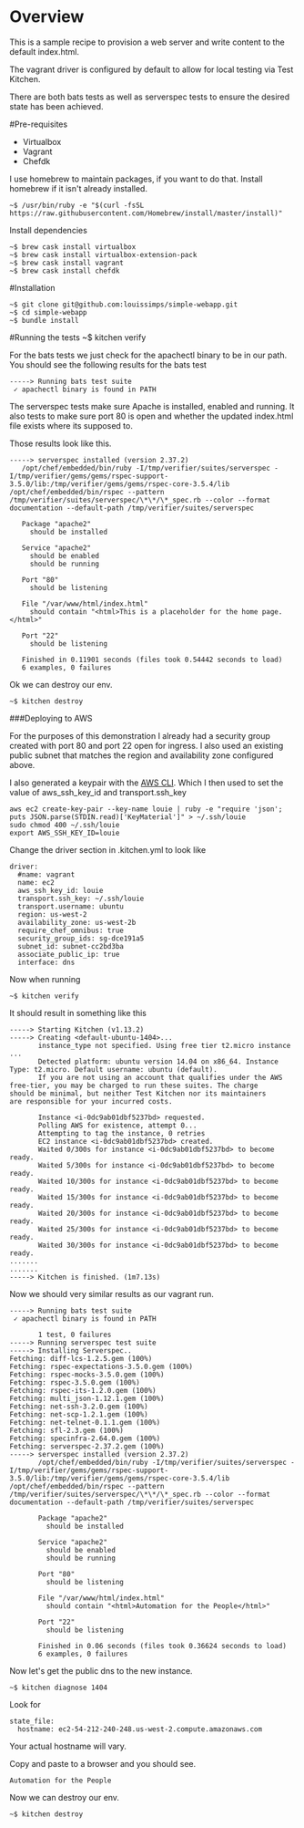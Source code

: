 # Overview
This is a sample recipe to provision a web server and write content to the default index.html. 

The vagrant driver is configured by default to allow for local testing via Test Kitchen.

There are both bats tests as well as serverspec tests to ensure the desired state has been achieved.

#Pre-requisites

* Virtualbox
* Vagrant
* Chefdk


I use homebrew to maintain packages, if you want to do that. Install homebrew if it isn't already installed.

```
~$ /usr/bin/ruby -e "$(curl -fsSL https://raw.githubusercontent.com/Homebrew/install/master/install)"
```

Install dependencies

	~$ brew cask install virtualbox
	~$ brew cask install virtualbox-extension-pack
	~$ brew cask install vagrant
	~$ brew cask install chefdk


#Installation

	~$ git clone git@github.com:louissimps/simple-webapp.git
	~$ cd simple-webapp
	~$ bundle install


#Running the tests
	~$ kitchen verify

For the bats tests we just check for the apachectl binary to be in our path.
You should see the following results for the bats test

	-----> Running bats test suite
	 ✓ apachectl binary is found in PATH

The serverspec tests make sure Apache is installed, enabled and running. It also tests to make sure port 80 is open and whether the updated index.html file exists where its supposed to.

Those results look like this.

	-----> serverspec installed (version 2.37.2)
       /opt/chef/embedded/bin/ruby -I/tmp/verifier/suites/serverspec -I/tmp/verifier/gems/gems/rspec-support-3.5.0/lib:/tmp/verifier/gems/gems/rspec-core-3.5.4/lib /opt/chef/embedded/bin/rspec --pattern /tmp/verifier/suites/serverspec/\*\*/\*_spec.rb --color --format documentation --default-path /tmp/verifier/suites/serverspec
       
       Package "apache2"
         should be installed
       
       Service "apache2"
         should be enabled
         should be running
       
       Port "80"
         should be listening
       
       File "/var/www/html/index.html"
         should contain "<html>This is a placeholder for the home page.</html>"
       
       Port "22"
         should be listening       
       
       Finished in 0.11901 seconds (files took 0.54442 seconds to load)
       6 examples, 0 failures

Ok we can destroy our env.

	~$ kitchen destroy

###Deploying to AWS

For the purposes of this demonstration I already had a security group created with port 80 and port 22 open for ingress. I also used an existing public subnet that matches the region and availability zone configured above. 

I also generated a keypair with the [AWS CLI](http://docs.aws.amazon.com/cli/latest/reference/ec2/create-key-pair.html "AWS CLI"). Which I then used to set the value of aws_ssh_key_id and transport.ssh_key

	aws ec2 create-key-pair --key-name louie | ruby -e "require 'json'; puts JSON.parse(STDIN.read)['KeyMaterial']" > ~/.ssh/louie
	sudo chmod 400 ~/.ssh/louie
	export AWS_SSH_KEY_ID=louie


Change the driver section in  .kitchen.yml to look like

	driver:
	  #name: vagrant
	  name: ec2
	  aws_ssh_key_id: louie
	  transport.ssh_key: ~/.ssh/louie
	  transport.username: ubuntu
	  region: us-west-2
	  availability_zone: us-west-2b
	  require_chef_omnibus: true
	  security_group_ids: sg-dce191a5
	  subnet_id: subnet-cc2bd3ba
	  associate_public_ip: true
	  interface: dns



Now when running 

	~$ kitchen verify

It should result in something like this

	-----> Starting Kitchen (v1.13.2)
	-----> Creating <default-ubuntu-1404>...
	       instance_type not specified. Using free tier t2.micro instance ...
	       Detected platform: ubuntu version 14.04 on x86_64. Instance Type: t2.micro. Default username: ubuntu (default).
	       If you are not using an account that qualifies under the AWS
	free-tier, you may be charged to run these suites. The charge
	should be minimal, but neither Test Kitchen nor its maintainers
	are responsible for your incurred costs.

	       Instance <i-0dc9ab01dbf5237bd> requested.
	       Polling AWS for existence, attempt 0...
	       Attempting to tag the instance, 0 retries
	       EC2 instance <i-0dc9ab01dbf5237bd> created.
	       Waited 0/300s for instance <i-0dc9ab01dbf5237bd> to become ready.
	       Waited 5/300s for instance <i-0dc9ab01dbf5237bd> to become ready.
	       Waited 10/300s for instance <i-0dc9ab01dbf5237bd> to become ready.
	       Waited 15/300s for instance <i-0dc9ab01dbf5237bd> to become ready.
	       Waited 20/300s for instance <i-0dc9ab01dbf5237bd> to become ready.
	       Waited 25/300s for instance <i-0dc9ab01dbf5237bd> to become ready.
	       Waited 30/300s for instance <i-0dc9ab01dbf5237bd> to become ready.
	.......
	.......
	-----> Kitchen is finished. (1m7.13s)



Now we should very similar results as our vagrant run.

	-----> Running bats test suite
	 ✓ apachectl binary is found in PATH
	       
	       1 test, 0 failures
	-----> Running serverspec test suite
	-----> Installing Serverspec..
	Fetching: diff-lcs-1.2.5.gem (100%)
	Fetching: rspec-expectations-3.5.0.gem (100%)
	Fetching: rspec-mocks-3.5.0.gem (100%)
	Fetching: rspec-3.5.0.gem (100%)
	Fetching: rspec-its-1.2.0.gem (100%)
	Fetching: multi_json-1.12.1.gem (100%)
	Fetching: net-ssh-3.2.0.gem (100%)
	Fetching: net-scp-1.2.1.gem (100%)
	Fetching: net-telnet-0.1.1.gem (100%)
	Fetching: sfl-2.3.gem (100%)
	Fetching: specinfra-2.64.0.gem (100%)
	Fetching: serverspec-2.37.2.gem (100%)
	-----> serverspec installed (version 2.37.2)
	       /opt/chef/embedded/bin/ruby -I/tmp/verifier/suites/serverspec -I/tmp/verifier/gems/gems/rspec-support-3.5.0/lib:/tmp/verifier/gems/gems/rspec-core-3.5.4/lib /opt/chef/embedded/bin/rspec --pattern /tmp/verifier/suites/serverspec/\*\*/\*_spec.rb --color --format documentation --default-path /tmp/verifier/suites/serverspec
	       
	       Package "apache2"
	         should be installed
	       
	       Service "apache2"
	         should be enabled
	         should be running
	       
	       Port "80"
	         should be listening
	       
	       File "/var/www/html/index.html"
	         should contain "<html>Automation for the People</html>"
	       
	       Port "22"
	         should be listening
	       
	       Finished in 0.06 seconds (files took 0.36624 seconds to load)
	       6 examples, 0 failures



Now let's get the public dns to the new instance.

	~$ kitchen diagnose 1404

Look for 

    state_file:
      hostname: ec2-54-212-240-248.us-west-2.compute.amazonaws.com


Your actual hostname will vary.

Copy and paste to a browser and you should see.

	Automation for the People


Now we can destroy our env.

	~$ kitchen destroy

